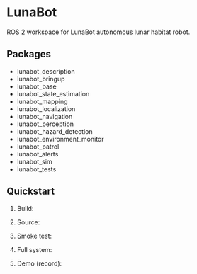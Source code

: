 # LunaBot

ROS 2 workspace for LunaBot autonomous lunar habitat robot.
## Packages

- lunabot_description
- lunabot_bringup
- lunabot_base
- lunabot_state_estimation
- lunabot_mapping
- lunabot_localization
- lunabot_navigation
- lunabot_perception
- lunabot_hazard_detection
- lunabot_environment_monitor
- lunabot_patrol
- lunabot_alerts
- lunabot_sim
- lunabot_tests

## Quickstart

1) Build: 

2) Source: 

3) Smoke test: 

4) Full system: 

5) Demo (record): 
